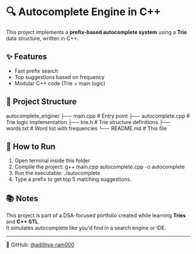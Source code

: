 # 🔍 Autocomplete Engine in C++

This project implements a **prefix-based autocomplete system** using a **Trie** data structure, written in C++.

## ✨ Features

- Fast prefix search
- Top suggestions based on frequency
- Modular C++ code (Trie + main logic)

## 📁 Project Structure
autocomplete_engine/
├── main.cpp # Entry point
├── autocomplete.cpp # Trie logic implementation
├── trie.h # Trie structure definitions
├── words.txt # Word list with frequencies
└── README.md # This file

## 🚀 How to Run

1. Open terminal inside this folder  
2. Compile the project: g++ main.cpp autocomplete.cpp -o autocomplete
3. Run the executable: ./autocomplete
4. Type a prefix to get top 5 matching suggestions.

## 📚 Notes

This project is part of a DSA-focused portfolio created while learning **Tries** and **C++ STL**.  
It simulates autocomplete like you'd find in a search engine or IDE.

---

🔗 GitHub: [@adithya-ram000](https://github.com/adithya-ram000)
